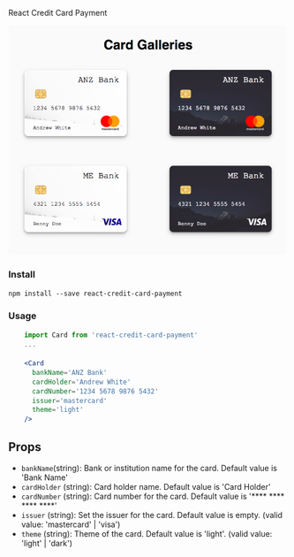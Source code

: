 React Credit Card Payment

![alt text](https://raw.githubusercontent.com/dotaemon99/react-credit-card-payment/master/media/demo.png)

### Install
```
npm install --save react-credit-card-payment
```

### Usage

```jsx
    import Card from 'react-credit-card-payment'
    ...

    <Card
      bankName='ANZ Bank'
      cardHolder='Andrew White'
      cardNumber='1234 5678 9876 5432'
      issuer='mastercard'
      theme='light'
    />
```

## Props

- `bankName`(string): Bank or institution name for the card. Default value is 'Bank Name' 
- `cardHolder` (string): Card holder name. Default value is 'Card Holder'
- `cardNumber` (string): Card number for the card. Default value is '**** **** **** ****'
- `issuer` (string): Set the issuer for the card. Default value is empty. (valid value: 'mastercard' | 'visa')
- `theme` (string): Theme of the card. Default value is 'light'. (valid value: 'light' | 'dark')
